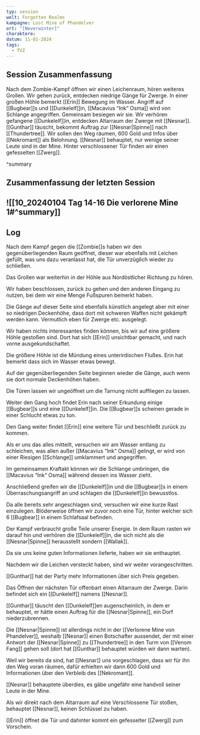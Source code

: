 ```yaml
---
typ: session
welt: Forgotten Realms
kampagne: Lost Mine of Phandelver
ort: "[Neverwinter]"
charaktere: 
datum: 11-01-2024
tags:
  - TVZ
---
```

## Session Zusammenfassung

Nach dem Zombie-Kampf öffnen wir einen Leichenraum, hören weiteres Grollen. Wir gehen zurück, entdecken niedrige Gänge für Zwerge. In einer großen Höhle bemerkt [[Erin]] Bewegung im Wasser. Angriff auf [[Bugbear]]s und [[Dunkelelf]]in, [[Macavius “Ink“ Osma]] wird von Schlange angegriffen. Gemeinsam besiegen wir sie.
Wir verhören gefangene [[Dunkelelf]]in, entdecken Altarraum der Zwerge mit [[Nesnar]]. [[Gunthar]] täuscht, bekommt Auftrag zur [[Nesnar|Spinne]] nach [[Thundertree]]. Wir sollen den Weg räumen, 600 Gold und Infos über [[Nekromant]] als Belohnung. [[Nesnar]] behauptet, nur wenige seiner Leute sind in der Mine. Hinter verschlossener Tür finden wir einen gefesselten [[Zwerg]].

^summary

## Zusammenfassung der letzten Session

![[10_20240104 Tag 14-16 Die verlorene Mine 1#^summary]]
---

## Log

Nach dem Kampf gegen die [[Zombie]]s haben wir den gegenüberliegenden Raum geöffnet, dieser war ebenfalls mit Leichen gefüllt, was uns dazu veranlasst hat, die Tür unverzüglich wieder zu schließen.

Das Grollen war weiterhin in der Höhle aus Nordöstlicher Richtung zu hören.

Wir haben beschlossen, zurück zu gehen und den anderen Eingang zu nutzen, bei dem wir eine Menge Fußspuren bemerkt haben.

Die Gänge auf dieser Seite sind ebenfalls künstlich angelegt aber mit einer so niedrigen Deckenhöhe, dass dort mit schweren Waffen nicht gekämpft werden kann. Vermutlich eben für Zwerge etc. ausgelegt.

Wir haben nichts interessantes finden können, bis wir auf eine größere Höhle gestoßen sind. Dort hat sich [[Erin]] unsichtbar gemacht, und nach vorne ausgekundschaftet.

Die größere Höhle ist die Mündung eines unterirdischen Flußes. Erin hat bemerkt dass sich im Wasser etwas bewegt.

Auf der gegenüberliegenden Seite beginnen wieder die Gänge, auch wenn sie dort normale Deckenhöhen haben.

Die Türen lassen wir ungeöffnet um die Tarnung nicht auffliegen zu lassen. 

Weiter den Gang hoch findet Erin nach seiner Erkundung einige [[Bugbear]]s und eine [[Dunkelelf]]in. Die [[Bugbear]]s scheinen gerade in einer Schlucht etwas zu tun.

Den Gang weiter findet [[Erin]] eine weitere Tür und beschließt zurück zu kommen.

Als er uns das alles mitteilt, versuchen wir am Wasser entlang zu schleichen, was allen außer [[Macavius “Ink“ Osma]] gelingt, er wird von einer Riesigen [[Schlange]] umklammert und angegriffen.

Im gemeinsamen Kraftakt können wir die Schlange umbringen, die [[Macavius “Ink“ Osma]] während dessen ins Wasser zieht.

Anschließend greifen wir die [[Dunkelelf]]in und die [[Bugbear]]s in einem Überraschungsangriff an und schlagen die [[Dunkelelf]]in bewusstlos.

Da alle bereits sehr angeschlagen sind, versuchen wir eine kurze Rast einzulegen. Blöderweise öffnen wir zuvor noch eine Tür, hinter welcher sich 6 [[Bugbear]] in einem Schlafsaal befinden.

Der Kampf verbraucht große Teile unserer Energie. In dem Raum rasten wir darauf hin und verhören die [[Dunkelelf]]in, die sich nicht als die [[Nesnar|Spinne]] herausstellt sondern [[Wallak]].

Da sie uns keine guten Informationen lieferte, haben wir sie enthauptet.

Nachdem wir die Leichen versteckt haben, sind wir weiter vorangeschritten.

[[Gunthar]] hat der Party mehr Informationen über sich Preis gegeben.

Das Öffnen der nächsten Tür offenbart einen Altarraum der Zwerge. Darin befindet sich ein [[Dunkelelf]] namens [[Nesnar]].

[[Gunthar]] täuscht den [[Dunkelelf]]en augenscheinlich, in dem er behauptet, er hätte einen Auftrag für die [[Nesnar|Spinne]], ein Dorf niederzubrennen.

Die [[Nesnar|Spinne]] ist allerdings nicht in der [[Verlorene Mine von Phandelver]], weshalb [[Nesnar]] einen Botschafter aussendet, der mit einer Antwort der [[Nesnar|Spinne]] zu [[Thundertree]] in den Turm von [[Venom Fang]] gehen soll (dort hat [[Gunthar]] behauptet würden wir dann warten).

Weil wir bereits da sind, hat [[Nesnar]] uns vorgeschlagen, dass wir für ihn den Weg voran räumen, dafür erhielten wir dann 600 Gold und Informationen über den Verbleib des [[Nekromant]].

[[Nesnar]] behauptete überdies, es gäbe ungefähr eine handvoll seiner Leute in der Mine.

Als wir direkt nach dem Altarraum auf eine Verschlossene Tür stoßen, behauptet [[Nesnar]], keinen Schlüssel zu haben.

[[Erin]] öffnet die Tür und dahinter kommt ein gefesselter [[Zwerg]] zum Vorschein.